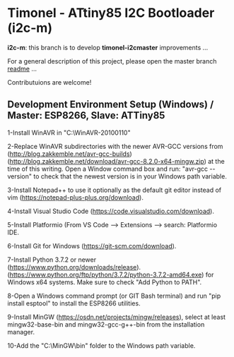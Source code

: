 Timonel - ATtiny85 I2C Bootloader (i2c-m)
=========================================
__i2c-m__: this branch is to develop __timonel-i2cmaster__ improvements ...

For a general description of this project, please open the master branch [readme](../master/README.md) ...

Contributuions are welcome!

Development Environment Setup (Windows) / Master: ESP8266, Slave: ATTiny85
--------------------------------------------------------------------------
1-Install WinAVR in "C:\WinAVR-20100110"

2-Replace WinAVR subdirectories with the newer AVR-GCC versions from (http://blog.zakkemble.net/avr-gcc-builds)
  (http://blog.zakkemble.net/download/avr-gcc-8.2.0-x64-mingw.zip) at the time of this writing.
  Open a Window command box and run: "avr-gcc --version" to check that the newest version is in your Windows path variable.
  
3-Install Notepad++ to use it optionally as the default git editor instead of vim (https://notepad-plus-plus.org/download).

4-Install Visual Studio Code (https://code.visualstudio.com/download).

5-Install Platformio (From VS Code --> Extensions --> search: Platformio IDE.

6-Install Git for Windows (https://git-scm.com/download).

7-Install Python 3.7.2 or newer (https://www.python.org/downloads/release).
  (https://www.python.org/ftp/python/3.7.2/python-3.7.2-amd64.exe) for Windows x64 systems.
  Make sure to check "Add Python to PATH".
  
8-Open a Windows command prompt (or GIT Bash terminal) and run "pip install esptool"
  to install the ESP8266 utilities.
  
9-Install MinGW (https://osdn.net/projects/mingw/releases), select at least
  mingw32-base-bin and mingw32-gcc-g++-bin from the installation manager.
  
10-Add the "C:\MinGW\bin" folder to the Windows path variable.
